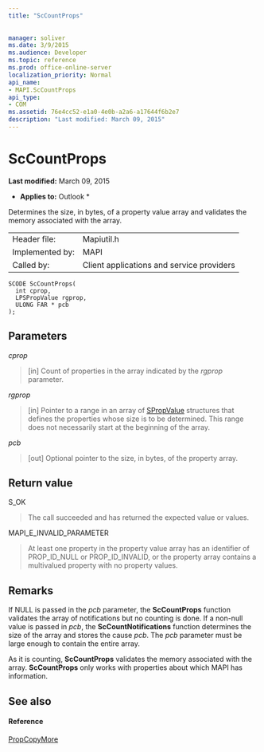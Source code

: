 ```yaml
---
title: "ScCountProps"
 
 
manager: soliver
ms.date: 3/9/2015
ms.audience: Developer
ms.topic: reference
ms.prod: office-online-server
localization_priority: Normal
api_name:
- MAPI.ScCountProps
api_type:
- COM
ms.assetid: 76e4cc52-e1a0-4e0b-a2a6-a17644f6b2e7
description: "Last modified: March 09, 2015"
---
```


# ScCountProps

 **Last modified:** March 09, 2015 
  
 * **Applies to:** Outlook * 
  
Determines the size, in bytes, of a property value array and validates the memory associated with the array. 
  
|||
|:-----|:-----|
|Header file:  <br/> |Mapiutil.h  <br/> |
|Implemented by:  <br/> |MAPI  <br/> |
|Called by:  <br/> |Client applications and service providers  <br/> |
   
```
SCODE ScCountProps(
  int cprop,
  LPSPropValue rgprop,
  ULONG FAR * pcb
);
```

## Parameters

 _cprop_
  
> [in] Count of properties in the array indicated by the  _rgprop_ parameter. 
    
 _rgprop_
  
> [in] Pointer to a range in an array of [SPropValue](spropvalue.md) structures that defines the properties whose size is to be determined. This range does not necessarily start at the beginning of the array. 
    
 _pcb_
  
> [out] Optional pointer to the size, in bytes, of the property array.
    
## Return value

S_OK 
  
> The call succeeded and has returned the expected value or values. 
    
MAPI_E_INVALID_PARAMETER 
  
> At least one property in the property value array has an identifier of PROP_ID_NULL or PROP_ID_INVALID, or the property array contains a multivalued property with no property values.
    
## Remarks

If NULL is passed in the  _pcb_ parameter, the **ScCountProps** function validates the array of notifications but no counting is done. If a non-null value is passed in  _pcb_, the **ScCountNotifications** function determines the size of the array and stores the cause  _pcb_. The  _pcb_ parameter must be large enough to contain the entire array. 
  
As it is counting, **ScCountProps** validates the memory associated with the array. **ScCountProps** only works with properties about which MAPI has information. 
  
## See also

#### Reference

[PropCopyMore](propcopymore.md)

